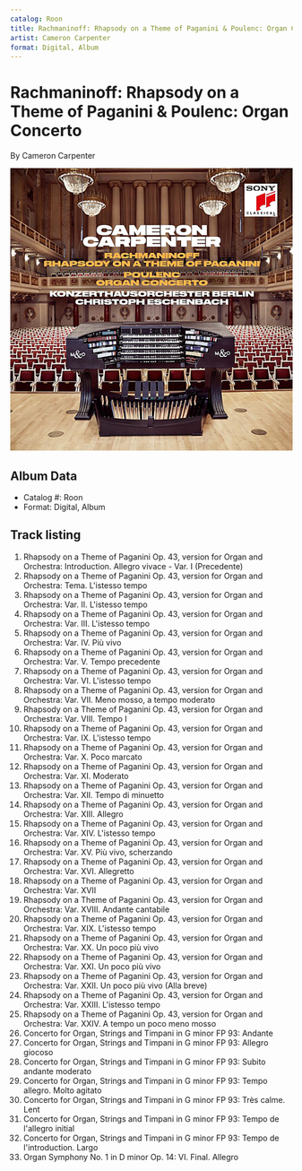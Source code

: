 ```yaml
---
catalog: Roon
title: Rachmaninoff: Rhapsody on a Theme of Paganini & Poulenc: Organ Concerto
artist: Cameron Carpenter
format: Digital, Album
---
```


# Rachmaninoff: Rhapsody on a Theme of Paganini & Poulenc: Organ Concerto

By Cameron Carpenter

![](../../assets/albumcovers/Cameron_Carpenter-Rachmaninoff-_Rhapsody_on_a_Theme_of_Paganini_and_Poulenc-_Organ_Concerto.png)

## Album Data

- Catalog #: Roon
- Format: Digital, Album


## Track listing


1. Rhapsody on a Theme of Paganini Op. 43, version for Organ and Orchestra: Introduction. Allegro vivace - Var. I (Precedente)
2. Rhapsody on a Theme of Paganini Op. 43, version for Organ and Orchestra: Tema. L'istesso tempo
3. Rhapsody on a Theme of Paganini Op. 43, version for Organ and Orchestra: Var. II. L'istesso tempo
4. Rhapsody on a Theme of Paganini Op. 43, version for Organ and Orchestra: Var. III. L'istesso tempo
5. Rhapsody on a Theme of Paganini Op. 43, version for Organ and Orchestra: Var. IV. Più vivo
6. Rhapsody on a Theme of Paganini Op. 43, version for Organ and Orchestra: Var. V. Tempo precedente
7. Rhapsody on a Theme of Paganini Op. 43, version for Organ and Orchestra: Var. VI. L'istesso tempo
8. Rhapsody on a Theme of Paganini Op. 43, version for Organ and Orchestra: Var. VII. Meno mosso, a tempo moderato
9. Rhapsody on a Theme of Paganini Op. 43, version for Organ and Orchestra: Var. VIII. Tempo I
10. Rhapsody on a Theme of Paganini Op. 43, version for Organ and Orchestra: Var. IX. L'istesso tempo
11. Rhapsody on a Theme of Paganini Op. 43, version for Organ and Orchestra: Var. X. Poco marcato
12. Rhapsody on a Theme of Paganini Op. 43, version for Organ and Orchestra: Var. XI. Moderato
13. Rhapsody on a Theme of Paganini Op. 43, version for Organ and Orchestra: Var. XII. Tempo di minuetto
14. Rhapsody on a Theme of Paganini Op. 43, version for Organ and Orchestra: Var. XIII. Allegro
15. Rhapsody on a Theme of Paganini Op. 43, version for Organ and Orchestra: Var. XIV. L'istesso tempo
16. Rhapsody on a Theme of Paganini Op. 43, version for Organ and Orchestra: Var. XV. Più vivo, scherzando
17. Rhapsody on a Theme of Paganini Op. 43, version for Organ and Orchestra: Var. XVI. Allegretto
18. Rhapsody on a Theme of Paganini Op. 43, version for Organ and Orchestra: Var. XVII
19. Rhapsody on a Theme of Paganini Op. 43, version for Organ and Orchestra: Var. XVIII. Andante cantabile
20. Rhapsody on a Theme of Paganini Op. 43, version for Organ and Orchestra: Var. XIX. L'istesso tempo
21. Rhapsody on a Theme of Paganini Op. 43, version for Organ and Orchestra: Var. XX. Un poco più vivo
22. Rhapsody on a Theme of Paganini Op. 43, version for Organ and Orchestra: Var. XXI. Un poco più vivo
23. Rhapsody on a Theme of Paganini Op. 43, version for Organ and Orchestra: Var. XXII. Un poco più vivo (Alla breve)
24. Rhapsody on a Theme of Paganini Op. 43, version for Organ and Orchestra: Var. XXIII. L'istesso tempo
25. Rhapsody on a Theme of Paganini Op. 43, version for Organ and Orchestra: Var. XXIV. A tempo un poco meno mosso
26. Concerto for Organ, Strings and Timpani in G minor FP 93: Andante
27. Concerto for Organ, Strings and Timpani in G minor FP 93: Allegro giocoso
28. Concerto for Organ, Strings and Timpani in G minor FP 93: Subito andante moderato
29. Concerto for Organ, Strings and Timpani in G minor FP 93: Tempo allegro. Molto agitato
30. Concerto for Organ, Strings and Timpani in G minor FP 93: Très calme. Lent
31. Concerto for Organ, Strings and Timpani in G minor FP 93: Tempo de l'allegro initial
32. Concerto for Organ, Strings and Timpani in G minor FP 93: Tempo de l'introduction. Largo
33. Organ Symphony No. 1 in D minor Op. 14: VI. Final. Allegro

